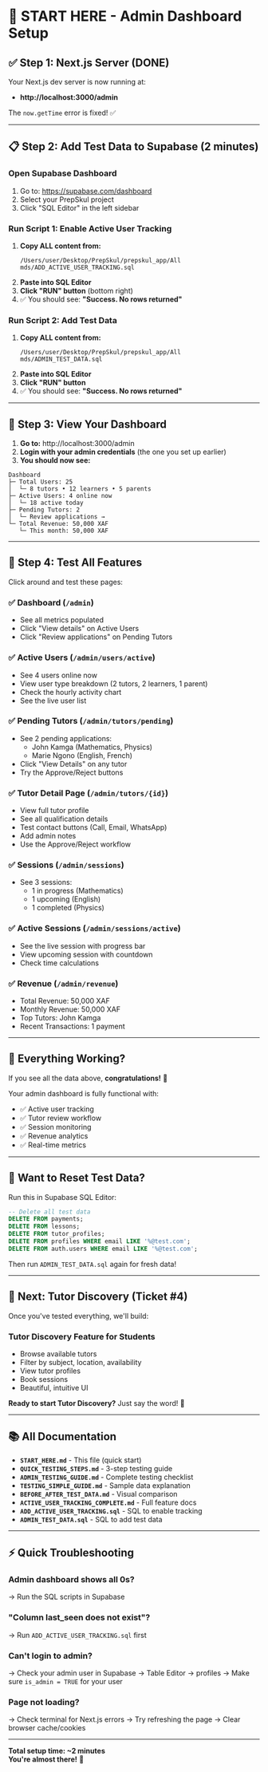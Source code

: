 # 🚀 START HERE - Admin Dashboard Setup

## ✅ Step 1: Next.js Server (DONE)
Your Next.js dev server is now running at:
- **http://localhost:3000/admin**

The `now.getTime` error is fixed! ✅

---

## 📋 Step 2: Add Test Data to Supabase (2 minutes)

### Open Supabase Dashboard
1. Go to: https://supabase.com/dashboard
2. Select your PrepSkul project
3. Click "SQL Editor" in the left sidebar

### Run Script 1: Enable Active User Tracking
1. **Copy ALL content from:**
   ```
   /Users/user/Desktop/PrepSkul/prepskul_app/All mds/ADD_ACTIVE_USER_TRACKING.sql
   ```
2. **Paste into SQL Editor**
3. **Click "RUN" button** (bottom right)
4. ✅ You should see: **"Success. No rows returned"**

### Run Script 2: Add Test Data
1. **Copy ALL content from:**
   ```
   /Users/user/Desktop/PrepSkul/prepskul_app/All mds/ADMIN_TEST_DATA.sql
   ```
2. **Paste into SQL Editor**
3. **Click "RUN" button**
4. ✅ You should see: **"Success. No rows returned"**

---

## 🎯 Step 3: View Your Dashboard

1. **Go to:** http://localhost:3000/admin
2. **Login with your admin credentials** (the one you set up earlier)
3. **You should now see:**

```
Dashboard
├─ Total Users: 25
│  └─ 8 tutors • 12 learners • 5 parents
├─ Active Users: 4 online now
│  └─ 18 active today
├─ Pending Tutors: 2
│  └─ Review applications →
└─ Total Revenue: 50,000 XAF
   └─ This month: 50,000 XAF
```

---

## 🧪 Step 4: Test All Features

Click around and test these pages:

### ✅ Dashboard (`/admin`)
- See all metrics populated
- Click "View details" on Active Users
- Click "Review applications" on Pending Tutors

### ✅ Active Users (`/admin/users/active`)
- See 4 users online now
- View user type breakdown (2 tutors, 2 learners, 1 parent)
- Check the hourly activity chart
- See the live user list

### ✅ Pending Tutors (`/admin/tutors/pending`)
- See 2 pending applications:
  - John Kamga (Mathematics, Physics)
  - Marie Ngono (English, French)
- Click "View Details" on any tutor
- Try the Approve/Reject buttons

### ✅ Tutor Detail Page (`/admin/tutors/{id}`)
- View full tutor profile
- See all qualification details
- Test contact buttons (Call, Email, WhatsApp)
- Add admin notes
- Use the Approve/Reject workflow

### ✅ Sessions (`/admin/sessions`)
- See 3 sessions:
  - 1 in progress (Mathematics)
  - 1 upcoming (English)
  - 1 completed (Physics)

### ✅ Active Sessions (`/admin/sessions/active`)
- See the live session with progress bar
- View upcoming session with countdown
- Check time calculations

### ✅ Revenue (`/admin/revenue`)
- Total Revenue: 50,000 XAF
- Monthly Revenue: 50,000 XAF
- Top Tutors: John Kamga
- Recent Transactions: 1 payment

---

## 🎉 Everything Working?

If you see all the data above, **congratulations!** 🎊

Your admin dashboard is fully functional with:
- ✅ Active user tracking
- ✅ Tutor review workflow
- ✅ Session monitoring
- ✅ Revenue analytics
- ✅ Real-time metrics

---

## 🧹 Want to Reset Test Data?

Run this in Supabase SQL Editor:

```sql
-- Delete all test data
DELETE FROM payments;
DELETE FROM lessons;
DELETE FROM tutor_profiles;
DELETE FROM profiles WHERE email LIKE '%@test.com';
DELETE FROM auth.users WHERE email LIKE '%@test.com';
```

Then run `ADMIN_TEST_DATA.sql` again for fresh data!

---

## 🚀 Next: Tutor Discovery (Ticket #4)

Once you've tested everything, we'll build:

### Tutor Discovery Feature for Students
- Browse available tutors
- Filter by subject, location, availability
- View tutor profiles
- Book sessions
- Beautiful, intuitive UI

**Ready to start Tutor Discovery?** Just say the word! 🎯

---

## 📚 All Documentation

- **`START_HERE.md`** - This file (quick start)
- **`QUICK_TESTING_STEPS.md`** - 3-step testing guide
- **`ADMIN_TESTING_GUIDE.md`** - Complete testing checklist
- **`TESTING_SIMPLE_GUIDE.md`** - Sample data explanation
- **`BEFORE_AFTER_TEST_DATA.md`** - Visual comparison
- **`ACTIVE_USER_TRACKING_COMPLETE.md`** - Full feature docs
- **`ADD_ACTIVE_USER_TRACKING.sql`** - SQL to enable tracking
- **`ADMIN_TEST_DATA.sql`** - SQL to add test data

---

## ⚡ Quick Troubleshooting

### Admin dashboard shows all 0s?
→ Run the SQL scripts in Supabase

### "Column last_seen does not exist"?
→ Run `ADD_ACTIVE_USER_TRACKING.sql` first

### Can't login to admin?
→ Check your admin user in Supabase → Table Editor → profiles
→ Make sure `is_admin = TRUE` for your user

### Page not loading?
→ Check terminal for Next.js errors
→ Try refreshing the page
→ Clear browser cache/cookies

---

**Total setup time: ~2 minutes**  
**You're almost there!** 🚀

